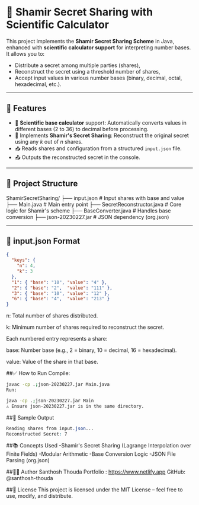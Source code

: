 # 🔐 Shamir Secret Sharing with Scientific Calculator

This project implements the **Shamir Secret Sharing Scheme** in Java, enhanced with **scientific calculator support** for interpreting number bases. It allows you to:
- Distribute a secret among multiple parties (shares),
- Reconstruct the secret using a threshold number of shares,
- Accept input values in various number bases (binary, decimal, octal, hexadecimal, etc.).

---

## 📌 Features

- 🔢 **Scientific base calculator** support: Automatically converts values in different bases (2 to 36) to decimal before processing.
- 🔐 Implements **Shamir's Secret Sharing**: Reconstruct the original secret using any _k_ out of _n_ shares.
- 📥 Reads shares and configuration from a structured `input.json` file.
- 📤 Outputs the reconstructed secret in the console.

---

## 📁 Project Structure

ShamirSecretSharing/
├── input.json # Input shares with base and value
├── Main.java # Main entry point
├── SecretReconstructor.java # Core logic for Shamir's scheme
├── BaseConverter.java # Handles base conversion
├── json-20230227.jar # JSON dependency (org.json)

---

## 📄 input.json Format

```json
{
  "keys": {
    "n": 4,
    "k": 3
  },
  "1": { "base": "10", "value": "4" },
  "2": { "base": "2",  "value": "111" },
  "3": { "base": "10", "value": "12" },
  "6": { "base": "4",  "value": "213" }
}
```

n: Total number of shares distributed.

k: Minimum number of shares required to reconstruct the secret.

Each numbered entry represents a share:

base: Number base (e.g., 2 = binary, 10 = decimal, 16 = hexadecimal).

value: Value of the share in that base.

##✅ How to Run
Compile:
```bash
javac -cp .;json-20230227.jar Main.java
Run:
```
```bash
java -cp .;json-20230227.jar Main
⚠️ Ensure json-20230227.jar is in the same directory.
```
##🧪 Sample Output
```css
Reading shares from input.json...
Reconstructed Secret: 7
```

##📚 Concepts Used
-Shamir's Secret Sharing (Lagrange Interpolation over Finite Fields)
-Modular Arithmetic
-Base Conversion Logic
-JSON File Parsing (org.json)

##👨‍💻 Author
Santhosh Thouda
Portfolio : https://www.netlify.app
GitHub: @santhosh-thouda

##📜 License
This project is licensed under the MIT License – feel free to use, modify, and distribute.

